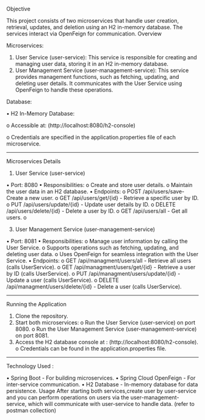 Objective 

This project consists of two microservices that handle user creation, retrieval, updates, and deletion using an H2 in-memory database. The services interact via OpenFeign for communication.
Overview

Microservices:

1.	User Service (user-service):
This service is responsible for creating and managing user data, storing it in an H2 in-memory database.
2.	User Management Service (user-management-service):
This service provides management functions, such as fetching, updating, and deleting user details. It communicates with the User Service using OpenFeign to handle these operations.

Database:

•	H2 In-Memory Database:

o	Accessible at:  (http://localhost:8080/h2-console)

o	Credentials are specified in the application.properties file of each microservice.
________________________________________

Microservices Details

1. User Service (user-service)
   
•	Port: 8080
•	Responsibilities:
o	Create and store user details.
o	Maintain the user data in an H2 database.
•	Endpoints:
o	POST /api/users/save- Create a new user.
o	GET /api/users/get/{id} - Retrieve a specific user by ID.
o	PUT /api/users/update/{id} - Update user details by ID.
o	DELETE /api/users/delete/{id} - Delete a user by ID.
o	GET /api/users/all - Get all users.
o	

3. User Management Service (user-management-service)
   
•	Port: 8081
•	Responsibilities:
o	Manage user information by calling the User Service.
o	Supports operations such as fetching, updating, and deleting user data.
o	Uses OpenFeign for seamless integration with the User Service.
•	Endpoints:
o	GET /api/managment/users/all - Retrieve all users (calls UserService).
o	GET /api/managment/users/get/{id} - Retrieve a user by ID (calls UserService).
o	PUT /api/managment/users/update/{id} - Update a user (calls UserService).
o	DELETE /api/managment/users/delete/{id} - Delete a user (calls UserService).

________________________________________

Running the Application

1.	Clone the repository.
2.	Start both microservices:
o	Run the User Service (user-service) on port 8080.
o	Run the User Management Service (user-management-service) on port 8081.
3.	Access the H2 database console at :   (http://localhost:8080/h2-console).
o	Credentials can be found in the application.properties file.

________________________________________

Technology Used :

•	Spring Boot - For building microservices.
•	Spring Cloud OpenFeign - For inter-service communication.
•	H2 Database - In-memory database for data persistence.
Usage
After starting both services,create user by user-service and  you can perform operations on users via the user-management-service, which will communicate with user-service to handle data. (refer to postman collection)


